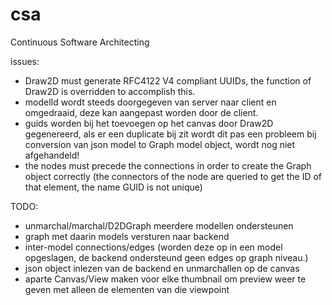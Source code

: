 # csa
Continuous Software Architecting

issues:
- Draw2D must generate RFC4122 V4 compliant UUIDs, the function of Draw2D is overridden to accomplish this.
- modelId wordt steeds doorgegeven van server naar client en omgedraaid, deze kan aangepast worden door de client.
- guids worden bij het toevoegen op het canvas door Draw2D gegenereerd, als er een duplicate bij zit wordt dit pas een probleem bij conversion van json model to Graph model object, wordt nog niet afgehandeld!
- the nodes must precede the connections in order to create the Graph object correctly (the connectors of the node are queried to get the ID of that element, the name GUID is not unique)

TODO:
- unmarchal/marchal/D2DGraph meerdere modellen ondersteunen 
- graph met daarin models versturen naar backend
- inter-model connections/edges (worden deze op in een model opgeslagen, de backend ondersteund geen edges op graph niveau.)
- json object inlezen van de backend en unmarchallen op de canvas
- aparte Canvas/View maken voor elke thumbnail om preview weer te geven met alleen de elementen van die viewpoint
